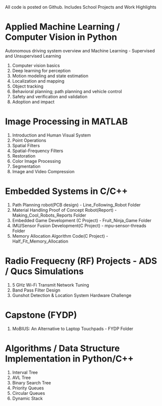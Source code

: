 
All code is posted on Github.
Includes School Projects and Work Highlights


# Applied Machine Learning / Computer Vision in Python
Autonomous driving system overview and Machine Learning  - Supervised and Unsupervised Learning 
1. Computer vision basics
2. Deep learning for perception
3. Motion modeling and state estimation
4. Localization and mapping
5. Object tracking
6. Behavioral planning; path planning and vehicle control
7. Safety and verification and validation 
8. Adoption and impact


# Image Processing in MATLAB
1. Introduction and Human Visual System 
2. Point Operations
3. Spatial Filters
4. Spatial-Frequency Filters
5. Restoration
6. Color Image Processing
7. Segmentation
8. Image and Video Compression

# Embedded Systems in C/C++
1. Path Planning robot(PCB design) - Line_Following_Robot Folder
2. Material Handling Proof of Concept Robot(Report) - Making_Cool_Robots_Reports Folder
3. Embedded Game Development (C Project) - Fruit_Ninja_Game Folder
4. IMU/Sensor Fusion Development(C Project) - mpu-sensor-threads Folder
5. Memory Allocation Algorithm Code(C Project) - Half_Fit_Memory_Allocation

# Radio Frequecny (RF) Projects - ADS / Qucs Simulations
1. 5 GHz Wi-Fi Transmit Network Tuning 
2. Band Pass Filter Design
3. Gunshot Detection & Location System Hardware Challenge

# Capstone (FYDP) 
1. MoBIUS: An Alternative to Laptop Touchpads - FYDP Folder

# Algorithms / Data Structure Implementation in Python/C++
1. Interval Tree
2. AVL Tree
3. Binary Search Tree
4. Priority Queues
5. Circular Queues
6. Dynamic Stack
